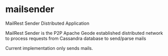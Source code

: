 # mailsender
MailRest Sender Distributed Application

MailRest Sender is the P2P Apache Geode established distributed network to process requests from Cassandra database to send/parse mails

Current implementation only sends mails.
